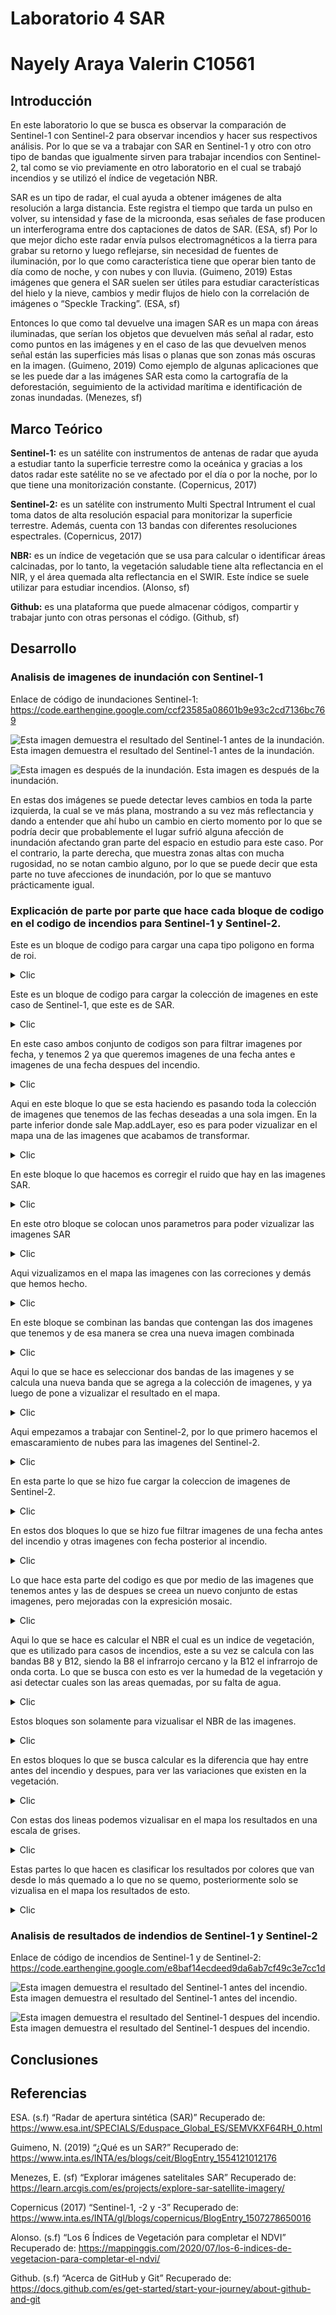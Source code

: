 # Laboratorio 4 SAR
# Nayely Araya Valerin C10561

## Introducción

En este laboratorio lo que se busca es observar la comparación de Sentinel-1 con Sentinel-2 para observar incendios y hacer sus respectivos análisis. Por lo que se va a trabajar con SAR en Sentinel-1 y otro con otro tipo de bandas que igualmente sirven para trabajar incendios con Sentinel-2, tal como se vio previamente en otro laboratorio en el cual se trabajó incendios y se utilizó el índice de vegetación NBR.

SAR es un tipo de radar, el cual ayuda a obtener imágenes de alta resolución a larga distancia. Este registra el tiempo que tarda un pulso en volver, su intensidad y fase de la microonda, esas señales de fase producen un interferograma entre dos captaciones de datos de SAR. (ESA, sf) Por lo que mejor dicho este radar envía pulsos electromagnéticos a la tierra para grabar su retorno y luego reflejarse, sin necesidad de fuentes de iluminación, por lo que como característica tiene que operar bien tanto de día como de noche, y con nubes y con lluvia. (Guimeno, 2019) Estas imágenes que genera el SAR suelen ser útiles para estudiar características del hielo y la nieve, cambios y medir flujos de hielo con la correlación de imágenes o “Speckle Tracking”. (ESA, sf)

Entonces lo que como tal devuelve una imagen SAR es un mapa con áreas iluminadas, que serían los objetos que devuelven más señal al radar, esto como puntos en las imágenes y en el caso de las que devuelven menos señal están las superficies más lisas o planas que son zonas más oscuras en la imagen. (Guimeno, 2019) Como ejemplo de algunas aplicaciones que se les puede dar a las imágenes SAR esta como la cartografía de la deforestación, seguimiento de la actividad marítima e identificación de zonas inundadas. (Menezes, sf)

## Marco Teórico

**Sentinel-1:** es un satélite con instrumentos de antenas de radar que ayuda a estudiar tanto la superficie terrestre como la oceánica y gracias a los datos radar este satélite no se ve afectado por el día o por la noche, por lo que tiene una monitorización constante. (Copernicus, 2017)

**Sentinel-2:** es un satélite con instrumento Multi Spectral Intrument el cual toma datos de alta resolución espacial para monitorizar la superficie terrestre. Además, cuenta con 13 bandas con diferentes resoluciones espectrales. (Copernicus, 2017)

**NBR:** es un índice de vegetación que se usa para calcular o identificar áreas calcinadas, por lo tanto, la vegetación saludable tiene alta reflectancia en el NIR, y el área quemada alta reflectancia en el SWIR. Este índice se suele utilizar para estudiar incendios. (Alonso, sf)

**Github:** es una plataforma que puede almacenar códigos, compartir y trabajar junto con otras personas el código. (Github, sf)

## Desarrollo

### Analisis de imagenes de inundación con Sentinel-1

Enlace de código de inundaciones Sentinel-1: 
https://code.earthengine.google.com/ccf23585a08601b9e93c2cd7136bc769 


![Esta imagen demuestra el resultado del Sentinel-1 antes de la inundación.](https://github.com/Naye1213/lab4/blob/7f14cd651060b0b96adcfb18ee20cdc49ff5a369/Antes.png)
 Esta imagen demuestra el resultado del Sentinel-1 antes de la inundación.



![Esta imagen es después de la inundación.](https://github.com/Naye1213/lab4/blob/e705bab55c0d905edaccc4b12945fec97297aacc/Despues.png)
Esta imagen es después de la inundación.

En estas dos imágenes se puede detectar leves cambios en toda la parte izquierda, la cual se ve más plana, mostrando a su vez más reflectancia y dando a entender que ahí hubo un cambio en cierto momento por lo que se podría decir que probablemente el lugar sufrió alguna afección de inundación afectando gran parte del espacio en estudio para este caso. Por el contrario, la parte derecha, que muestra zonas altas con mucha rugosidad, no se notan cambio alguno, por lo que se puede decir que esta parte no tuve afecciones de inundación, por lo que se mantuvo prácticamente igual.

### Explicación de parte por parte que hace cada bloque de codigo en el codigo de incendios para Sentinel-1 y Sentinel-2.

Este es un bloque de codigo para cargar una capa tipo poligono en forma de roi.
    
<details>
  <summary>Clic</summary>
  
``` js
var roi = ee.FeatureCollection('projects/mtb2023-399203/assets/Palo_verde');
Map.addLayer(roi, {color: 'green'}, 'ROI');
Map.centerObject(roi, 12)
```
</details>


Este es un bloque de codigo para cargar la colección de imagenes en este caso de Sentinel-1, que este es de SAR.

<details>
  <summary>Clic</summary>
  
``` js
//Coleccion de imagenes de Sentinel-1
var s1 = ee.ImageCollection('COPERNICUS/S1_GRD')
        //.filter(ee.Filter.listContains('transmitterReceiverPolarisation', 'VV','VH'))
        .filter(ee.Filter.eq('instrumentMode', 'IW'))
        .filter(ee.Filter.eq('orbitProperties_pass', 'DESCENDING')) // puede ajustar a ASCENDING
        .filterBounds(roi)
```
</details>


En este caso ambos conjunto de codigos son para filtrar imagenes por fecha, y tenemos 2 ya que queremos imagenes de una fecha antes e imagenes de una fecha despues del incendio.

<details>
  <summary>Clic</summary>
  
``` js
// Filtro de imagenes por fecha
var beforeinc = s1.filterDate('2023-04-01', '2023-04-28')
print(beforeinc,'imagenes disponibles antes del incendio')
/* puede observar que para este rango de fechas tenemos 2 imagenes disponibles
aunque del mismo día
*/
//Imagenes luego del incendio
var afterinc = s1.filterDate('2023-05-10', '2023-06-01')
print(afterinc,'imagenes disponibles despues del incendio')
```
</details>


Aqui en este bloque lo que se esta haciendo es pasando toda la colección de imagenes que tenemos de las fechas deseadas a una sola imgen. En la parte inferior donde sale Map.addLayer, eso es para poder vizualizar en el mapa una de las imagenes que acabamos de transformar.

<details>
  <summary>Clic</summary>
  
``` js
// pasemos de un ImageCollection a un Image
var beforeinc = beforeinc.mosaic().clip(roi) //puedes cambiar mosaic por mean or median
var afterinc =  afterinc.mosaic().clip(roi)
print(beforeinc, 'imagen antes del incendio')
print(afterinc, 'imagen despues del incendio')

Map.addLayer( beforeinc,{bands: ['VV'], min: -15, max: -5, gamma: 1.2},  1.2}, 'antes del incendio sin speckle', 0);
```
</details>


En este bloque lo que hacemos es corregir el ruido que hay en las imagenes SAR.

<details>
  <summary>Clic</summary>
  
``` js
//filtro para reducir el speckle (pixeles de colores aleatorios)
var SMOOTHING_RADIUS = 50;
var beforeinc = beforeinc.focal_mean(SMOOTHING_RADIUS, 'circle', 'meters');
var afterinc = afterinc.focal_mean(SMOOTHING_RADIUS, 'circle', 'meters');
```
</details>


En este otro bloque se colocan unos parametros para poder vizualizar las imagenes SAR

<details>
  <summary>Clic</summary>
  
``` js
//Parametros de visualizacion
var visualization = {
  bands: ['VH'],  // podemos ajustar la banda a VV
  min: -20,
  max: -5,
};
```
</details>


Aqui vizualizamos en el mapa las imagenes con las correciones y demás que hemos hecho.

<details>
  <summary>Clic</summary>
  
``` js
//DVisualicemos las imagenes
Map.addLayer( beforeinc,visualization, 'antes del incendio',0);
Map.addLayer(afterinc, visualization, 'despues del incendio',0);
```
</details>


En este bloque se combinan las bandas que contengan las dos imagenes que tenemos y de esa manera se crea una nueva imagen combinada

<details>
  <summary>Clic</summary>
  
``` js
//Unamos las bandas del antes y despues en un solo image
var coll = beforeinc.addBands(afterinc)
print(coll, 'coleccion junta')

Map.addLayer(coll,imageVisParam, 'Sentinel-1')
```
</details>


Aqui lo que se hace es seleccionar dos bandas de las imagenes y se calcula una nueva banda que se agrega a la colección de imagenes, y ya luego de pone a vizualizar el resultado en el mapa.

<details>
  <summary>Clic</summary>
  
``` js
var change = coll.expression ('VH / VH_1', {
    'VH': coll.select ('VH'),  // ajuste las bandas como considere
    'VH_1': coll.select ('VH_1')})
    .toDouble().rename('change');

Map.addLayer(change, {min: 0,max:2},'Raster de cambio', 0);
print(change, 'cambio')
```
</details>


Aqui empezamos a trabajar con Sentinel-2, por lo que primero hacemos el emascaramiento de nubes para las imagenes del Sentinel-2.

<details>
  <summary>Clic</summary>
  
``` js
// Sentinel-2 cloud masking
function cloudMask(image){
  var scl = image.select('SCL');
  var mask = scl.eq(3).or(scl.gte(7).and(scl.lte(10)));
  return image.updateMask(mask.eq(0));
}
```
</details>


En esta parte lo que se hizo fue cargar la coleccion de imagenes de Sentinel-2.

<details>
  <summary>Clic</summary>
  
``` js
var s2 = ee.ImageCollection("COPERNICUS/S2_SR_HARMONIZED").filterBounds(roi) //s2 fue el nombre que le coloque a la coleccion que filtre.
  .filterDate('2023-01-01', '2023-12-31') //Defina el rango de fechas.
  .filterBounds(roi) // filtro de area.
  .map(cloudMask) // aca ejecutamos el enmascador de nubes que programamos antes. 
  print(s2) 
```
</details>


En estos dos bloques lo que se hizo fue filtrar imagenes de una fecha antes del incendio y otras imagenes con fecha posterior al incendio.

<details>
  <summary>Clic</summary>
  
``` js
// Filtros de la coleccion ANTES del incendio
var antes = s2.filter(ee.Filter.or(
 ee.Filter.date('2023-04-01', '2023-04-28')))
print(antes, 'antes del incendio s2');

// Filtros de la coleccion DESPUES del incendio
var despues = s2.filter(ee.Filter.or(
 ee.Filter.date('2023-05-10', '2023-06-01')))
print( despues, 'despues del incendio s2');
```
</details>


Lo que hace esta parte del codigo es que por medio de las imagenes que tenemos antes y las de despues se creea un nuevo conjunto de estas imagenes, pero mejoradas con la expresición mosaic.

<details>
  <summary>Clic</summary>
  
``` js
var antes2 = antes.mosaic().clip(roi) //puedes cambiar mosaic por mean or median
var despues2 =  despues.mosaic().clip(roi)
print(antes, 'imagen antes del incendio')
print(despues, 'imagen despues del incendio')

Map.addLayer( antes2,{bands: ['B4', 'B3', 'B2'], min: 354.3920564417735, max: 1282.2158558183125, gamma: 1.2}, 'antes del incendio s2', 0);
```
</details>


Aqui lo que se hace es calcular el NBR el cual es un indice de vegetación, que es utilizado para casos de incendios, este a su vez se calcula con las bandas B8 y B12, siendo la B8 el infrarrojo cercano y la B12 el infrarrojo de onda corta. Lo que se busca con esto es ver la humedad de la vegetación y asi detectar cuales son las areas quemadas, por su falta de agua.

<details>
  <summary>Clic</summary>
  
``` js
var preNBR = antes2.normalizedDifference(['B8', 'B12']).rename('nbr');
var postNBR = despues2.normalizedDifference(['B8', 'B12']).rename('nbr');
print(preNBR)
```
</details>


Estos bloques son solamente para vizualisar el NBR de las imagenes.

<details>
  <summary>Clic</summary>
  
``` js
Map.addLayer(preNBR, 
{bands: ['nbr'], min: 0.018902123252200934, max:0.7007203002942072 , gamma: 1.2}, 'nbr antes'); 
//Visualizacion
Map.addLayer(postNBR, 
{bands: ['nbr'], min: 0.018902123252200934, max:0.7007203002942072 , gamma: 1.2}, 'nbr despues'); 
```
</details>


En estos bloques lo que se busca calcular es la diferencia que hay entre antes del incendio y despues, para ver las variaciones que existen en la vegetación.

<details>
  <summary>Clic</summary>
  
``` js
// The result is called delta NBR or dNBR
var dNBR_unscaled = preNBR.subtract(postNBR);

// Scale product to USGS standards
var dNBR = dNBR_unscaled.multiply(1000);

// Add the difference image to the console on the right
print("Difference Normalized Burn Ratio: ", dNBR);
```
</details>


Con estas dos lineas podemos vizualisar en el mapa los resultados en una escala de grises.

<details>
  <summary>Clic</summary>
  
``` js
var grey = ['white', 'black'];

Map.addLayer(dNBR, {min: -1000, max: 1000, palette: grey}, 'dNBR greyscale');
```
</details>


Estas partes lo que hacen es clasificar los resultados por colores que van desde lo más quemado a lo que no se quemo, posteriormente solo se vizualisa en el mapa los resultados de esto.

<details>
  <summary>Clic</summary>
  
``` js
var sld_intervals =
  '<RasterSymbolizer>' +
    '<ColorMap type="intervals" extended="false" >' +
      '<ColorMapEntry color="#ffffff" quantity="-500" label="-500"/>' +
      '<ColorMapEntry color="#7a8737" quantity="-250" label="-250" />' +
      '<ColorMapEntry color="#acbe4d" quantity="-100" label="-100" />' +
      '<ColorMapEntry color="#0ae042" quantity="100" label="100" />' +
      '<ColorMapEntry color="#fff70b" quantity="270" label="270" />' +
      '<ColorMapEntry color="#ffaf38" quantity="440" label="440" />' +
      '<ColorMapEntry color="#ff641b" quantity="660" label="660" />' +
      '<ColorMapEntry color="#a41fd6" quantity="2000" label="2000" />' +
    '</ColorMap>' +
  '</RasterSymbolizer>';

// Add the image to the map using both the color ramp and interval schemes.
Map.addLayer(dNBR.sldStyle(sld_intervals), {}, 'dNBR classified');
```
</details>

### Analisis de resultados de indendios de Sentinel-1 y Sentinel-2

Enlace de código de incendios de Sentinel-1 y de Sentinel-2: 
https://code.earthengine.google.com/e8baf14ecdeed9da6ab7cf49c3e7cc1d 


![Esta imagen demuestra el resultado del Sentinel-1 antes del incendio.](https://github.com/Naye1213/lab4/blob/7f14cd651060b0b96adcfb18ee20cdc49ff5a369/Antes.png)
 Esta imagen demuestra el resultado del Sentinel-1 antes del incendio.


![Esta imagen demuestra el resultado del Sentinel-1 despues del incendio.](https://github.com/Naye1213/lab4/blob/7f14cd651060b0b96adcfb18ee20cdc49ff5a369/Antes.png)
 Esta imagen demuestra el resultado del Sentinel-1 despues del incendio.


## Conclusiones



## Referencias

ESA. (s.f) “Radar de apertura sintética (SAR)” Recuperado de: https://www.esa.int/SPECIALS/Eduspace_Global_ES/SEMVKXF64RH_0.html 

Guimeno, N. (2019) “¿Qué es un SAR?” Recuperado de: https://www.inta.es/INTA/es/blogs/ceit/BlogEntry_1554121012176 

Menezes, E. (sf) “Explorar imágenes satelitales SAR” Recuperado de: https://learn.arcgis.com/es/projects/explore-sar-satellite-imagery/ 

Copernicus (2017) “Sentinel-1, -2 y -3” Recuperado de: https://www.inta.es/INTA/gl/blogs/copernicus/BlogEntry_1507278650016 

Alonso. (s.f) “Los 6 Índices de Vegetación para completar el NDVI” Recuperado de: https://mappinggis.com/2020/07/los-6-indices-de-vegetacion-para-completar-el-ndvi/ 

Github. (s.f) “Acerca de GitHub y Git” Recuperado de: https://docs.github.com/es/get-started/start-your-journey/about-github-and-git 










